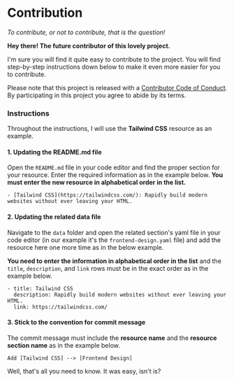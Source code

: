 # Contribution

_To contribute, or not to contribute, that is the question!_

**Hey there! The future contributor of this lovely project.**

I'm sure you will find it quite easy to contribute to the project. You will find step-by-step instructions down below to make it even more easier for you to contribute. 

Please note that this project is released with a [Contributor Code of Conduct](CODE_OF_CONDUCT.md). By participating in this project you agree to abide by its terms.

### Instructions

Throughout the instructions, I will use the **Tailwind CSS** resource as an example.

#### 1. Updating the README.md file

Open the `README.md` file in your code editor and find the proper section for your resource. Enter the required information as in the example below. **You must enter the new resource in alphabetical order in the list.**

    - [Tailwind CSS](https://tailwindcss.com/): Rapidly build modern websites without ever leaving your HTML.

#### 2. Updating the related data file

Navigate to the `data` folder and open the related section's yaml file in your code editor (in our example it's the `frontend-design.yaml` file) and add the resource here one more time as in the below example.

**You need to enter the information in alphabetical order in the list** and the `title`, `description`, and `link` rows must be in the exact order as in the example below.

    - title: Tailwind CSS
      description: Rapidly build modern websites without ever leaving your HTML.
      link: https://tailwindcss.com/

#### 3. Stick to the convention for commit message
The commit message must include the **resource name** and the **resource section name** as in the example below.

    Add [Tailwind CSS] --> [Frontend Design]
    

Well, that's all you need to know. It was easy, isn't is?

